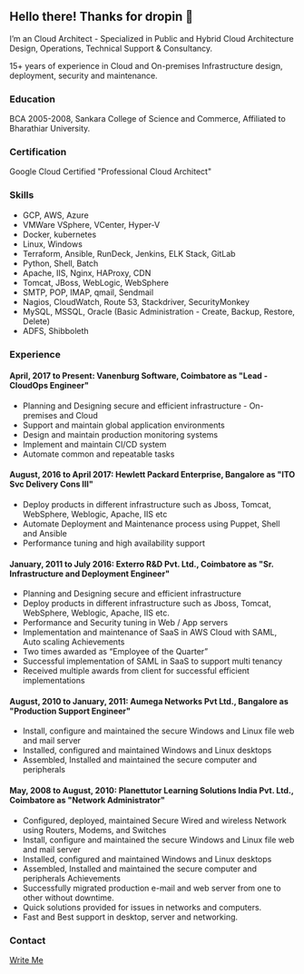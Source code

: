 ## Hello there! Thanks for dropin 🙂

I’m an Cloud Architect - Specialized in Public and Hybrid Cloud Architecture Design, Operations, Technical Support & Consultancy. 

15+ years of experience in Cloud and On-premises Infrastructure design, deployment, security and maintenance.

### Education

BCA 2005-2008, Sankara College of Science and Commerce, Affiliated to Bharathiar University.

### Certification

Google Cloud Certified "Professional Cloud Architect" 

### Skills

  - GCP, AWS, Azure
  - VMWare VSphere, VCenter, Hyper-V
  - Docker, kubernetes
  - Linux, Windows
  - Terraform, Ansible, RunDeck, Jenkins, ELK Stack, GitLab
  - Python, Shell, Batch
  - Apache, IIS, Nginx, HAProxy, CDN
  - Tomcat, JBoss, WebLogic, WebSphere
  - SMTP, POP, IMAP, qmail, Sendmail  
  - Nagios, CloudWatch, Route 53, Stackdriver, SecurityMonkey
  - MySQL, MSSQL, Oracle (Basic Administration - Create, Backup, Restore, Delete)  
  - ADFS, Shibboleth

### Experience

#### April, 2017 to Present: Vanenburg Software, Coimbatore as "Lead - CloudOps Engineer"

- Planning and Designing secure and efficient infrastructure - On-premises and Cloud
- Support and maintain global application environments
- Design and maintain production monitoring systems
- Implement and maintain CI/CD system
- Automate common and repeatable tasks

#### August, 2016 to April 2017: Hewlett Packard Enterprise, Bangalore as "ITO Svc Delivery Cons III"

- Deploy products in different infrastructure such as Jboss, Tomcat, WebSphere, Weblogic, Apache, IIS etc
- Automate Deployment and Maintenance process using Puppet, Shell and Ansible
- Performance tuning and high availability support

#### January, 2011 to July 2016: Exterro R&D Pvt. Ltd., Coimbatore as "Sr. Infrastructure and Deployment Engineer"

- Planning and Designing secure and efficient infrastructure
- Deploy products in different infrastructure such as Jboss, Tomcat, WebSphere, Weblogic, Apache, IIS etc.
- Performance and Security tuning in Web / App servers
- Implementation and maintenance of SaaS in AWS Cloud with SAML, Auto scaling Achievements
- Two times awarded as “Employee of the Quarter”
- Successful implementation of SAML in SaaS to support multi tenancy
- Received multiple awards from client for successful efficient implementations

#### August, 2010 to January, 2011: Aumega Networks Pvt Ltd., Bangalore as "Production Support Engineer"

- Install, configure and maintained the secure Windows and Linux file web and mail server
- Installed, configured and maintained Windows and Linux desktops
- Assembled, Installed and maintained the secure computer and peripherals

#### May, 2008 to August, 2010: Planettutor Learning Solutions India Pvt. Ltd., Coimbatore as "Network Administrator"

- Configured, deployed, maintained Secure Wired and wireless Network using Routers, Modems, and Switches
- Install, configure and maintained the secure Windows and Linux file web and mail server
- Installed, configured and maintained Windows and Linux desktops
- Assembled, Installed and maintained the secure computer and peripherals Achievements
- Successfully migrated production e-mail and web server from one to other without downtime.
- Quick solutions provided for issues in networks and computers.
- Fast and Best support in desktop, server and networking.


### Contact
 [Write Me](mailto:thiyagarajan.karuppaiah@gmail.com)
